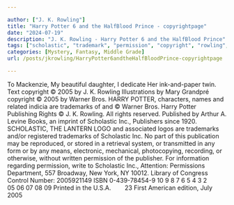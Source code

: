```yaml
---

author: ["J. K. Rowling"]
title: "Harry Potter 6 and the HalfBlood Prince - copyrightpage"
date: "2024-07-19"
description: "J. K. Rowling - Harry Potter 6 and the HalfBlood Prince"
tags: ["scholastic", "trademark", "permission", "copyright", "rowling", "warner", "harry", "potter", "right", "publisher", "logo", "mackenzie", "beautiful", "daughter", "dedicate", "twin", "text", "illustration", "mary", "grandpré", "character", "name", "related", "indicia", "publishing"]
categories: [Mystery, Fantasy, Middle Grade]
url: /posts/jkrowling/HarryPotter6andtheHalfBloodPrince-copyrightpage

---
```



To Mackenzie,
My beautiful daughter,
I dedicate
Her ink-and-paper twin.
Text copyright © 2005 by J. K. Rowling
Illustrations by Mary Grandpré copyright © 2005 by Warner Bros.
HARRY POTTER, characters, names and related indicia are trademarks of
and © Warner Bros. Harry Potter Publishing Rights © J. K. Rowling.
All rights reserved. Published by Arthur A. Levine Books,
an imprint of Scholastic Inc., Publishers since 1920.
SCHOLASTIC, THE LANTERN LOGO and associated logos are
trademarks and/or registered trademarks of Scholastic Inc.
No part of this publication may be reproduced, or stored in a retrieval system, or transmitted in any form or by any means, electronic, mechanical, photocopying, recording, or otherwise, without written permission of the publisher. For information regarding permission, write to Scholastic Inc., Attention: Permissions Department, 557 Broadway, New York, NY 10012.
Library of Congress Control Number: 2005921149
ISBN 0-439-78454-9
10 9 8 7 6 5 4 3 2        05 06 07 08 09
Printed in the U.S.A.        23
First American edition, July 2005
